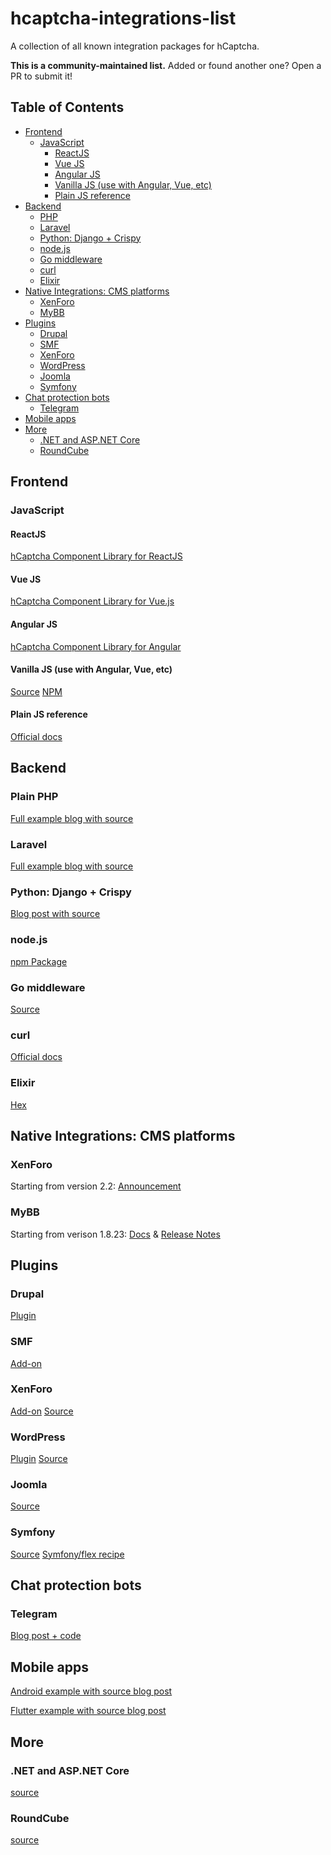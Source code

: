 # hcaptcha-integrations-list
A collection of all known integration packages for hCaptcha. 

**This is a community-maintained list.** Added or found another one? Open a PR to submit it!

## Table of Contents

<!-- toc -->

- [Frontend](#frontend)
  * [JavaScript](#javascript)
    + [ReactJS](#reactjs)
    + [Vue JS](#vue-js)
    + [Angular JS](#angular-js)
    + [Vanilla JS (use with Angular, Vue, etc)](#vanilla-js-use-with-angular-vue-etc)
    + [Plain JS reference](#plain-js-reference)
- [Backend](#backend)
  * [PHP](#php)
  * [Laravel](#laravel)
  * [Python: Django + Crispy](#python-django--crispy)
  * [node.js](#nodejs)
  * [Go middleware](#go-middleware)
  * [curl](#curl)
  * [Elixir](#elixir)
- [Native Integrations: CMS platforms](#native-integrations-cms-platforms)
  * [XenForo](#xenforo)
  * [MyBB](#mybb)
- [Plugins](#plugins)
  * [Drupal](#drupal)
  * [SMF](#smf)
  * [XenForo](#xenforo-1)
  * [WordPress](#wordpress)
  * [Joomla](#joomla)
  * [Symfony](#symfony)
- [Chat protection bots](#chat-protection-bots)
  * [Telegram](#telegram)
- [Mobile apps](#mobile-apps)
- [More](#more)
  * [.NET and ASP.NET Core](#net-and-aspnet-core)
  * [RoundCube](#roundcube)

<!-- tocstop -->

## Frontend

### JavaScript

#### ReactJS
[hCaptcha Component Library for ReactJS](https://github.com/hCaptcha/react-hcaptcha)

#### Vue JS
[hCaptcha Component Library for Vue.js](https://github.com/hCaptcha/vue-hcaptcha)

#### Angular JS
[hCaptcha Component Library for Angular](https://github.com/leNicDev/ng-hcaptcha)

#### Vanilla JS (use with Angular, Vue, etc)
[Source](https://github.com/DSergiu/vanilla-hcaptcha)
[NPM](https://www.npmjs.com/package/vanilla-hcaptcha)

#### Plain JS reference
[Official docs](https://docs.hcaptcha.com/)


## Backend

### Plain PHP 
[Full example blog with source](https://medium.com/@hCaptcha/using-hcaptcha-with-php-fc31884aa9ea)

### Laravel
[Full example blog with source](https://serversideup.net/laravel-hcaptcha-custom-validation-rule/)

### Python: Django + Crispy
[Blog post with source](https://medium.com/python-in-plain-english/how-to-add-hcaptcha-to-your-django-crispy-form-and-be-more-privacy-conscious-273e7f39bbfd)

### node.js
[npm Package](https://www.npmjs.com/package/hcaptcha)

### Go middleware
[Source](https://github.com/kataras/hcaptcha)

### curl
[Official docs](https://docs.hcaptcha.com/#server)

### Elixir
[Hex](https://hex.pm/packages/hcaptcha)

## Native Integrations: CMS platforms

### XenForo 
Starting from version 2.2: [Announcement](https://xenforo.com/community/posts/1437264)

### MyBB
Starting from verison 1.8.23: [Docs](https://docs.mybb.com/1.8/administration/spam/#captcha-images-for-registration--posting) & [Release Notes](https://mybb.com/versions/1.8.23/)

## Plugins

### Drupal
[Plugin](https://www.drupal.org/project/hcaptcha)

### SMF

[Add-on](https://custom.simplemachines.org/mods/index.php?mod=4255)

### XenForo

[Add-on](https://xenforo.com/community/resources/hcaptcha-integration.7696/)
[Source](https://github.com/ticktackk/hCaptchaIntegrationForXF2)

### WordPress

[Plugin](https://wordpress.org/plugins/hcaptcha-for-forms-and-more/)
[Source](https://github.com/hCaptcha/hcaptcha-wordpress-plugin)

### Joomla

[Source](https://github.com/pe7er/hCaptcha)

### Symfony

[Source](https://github.com/Meteo-Concept/hcaptcha-bundle)
[Symfony/flex recipe](https://github.com/symfony/recipes-contrib/pull/979)

## Chat protection bots

### Telegram
[Blog post + code](https://medium.com/@hCaptcha/fight-spam-on-your-telegram-group-with-hcaptcha-2bab3efc34b3)


## Mobile apps

[Android example with source blog post](https://medium.com/@hCaptcha/how-to-use-hcaptcha-with-android-apps-bb546c610bc4)

[Flutter example with source blog post](https://medium.com/@hCaptcha/implementing-hcaptcha-in-your-flutter-app-13ea6ddca71b)



## More

### .NET and ASP.NET Core
[source](https://github.com/BenjaminAbt/hcaptcha)

### RoundCube
[source](https://github.com/NeverBehave/rc_hcaptcha)
